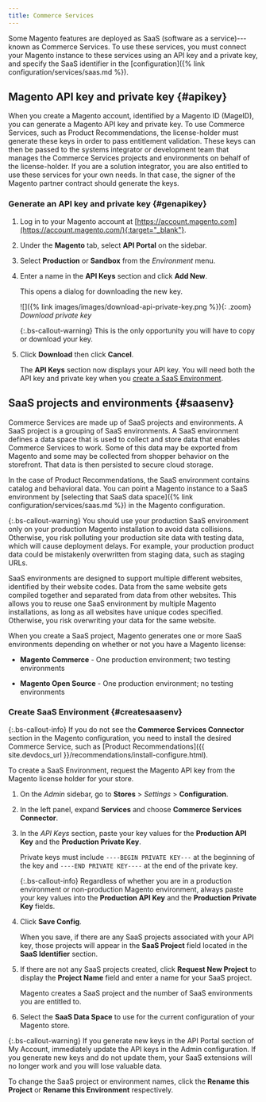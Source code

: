 ```yaml
---
title: Commerce Services
---
```


Some Magento features are deployed as SaaS (software as a service)---known as Commerce Services. To use these services, you must connect your Magento instance to these services using an API key and a private key, and specify the SaaS identifier in the [configuration]({% link configuration/services/saas.md %}).

## Magento API key and private key {#apikey}

When you create a Magento account, identified by a Magento ID (MageID), you can generate a Magento API key and private key. To use Commerce Services, such as Product Recommendations, the license-holder must generate these keys in order to pass entitlement validation. These keys can then be passed to the systems integrator or development team that manages the Commerce Services projects and environments on behalf of the license-holder. If you are a solution integrator, you are also entitled to use these services for your own needs. In that case, the signer of the Magento partner contract should generate the keys.

### Generate an API key and private key {#genapikey}

1. Log in to your Magento account at [https://account.magento.com](https://account.magento.com/){:target="_blank"}.

1. Under the **Magento** tab, select **API Portal** on the sidebar.

1. Select **Production** or **Sandbox** from the _Environment_ menu.

1. Enter a name in the **API Keys** section and click **Add New**.

   This opens a dialog for downloading the new key.

   ![]({% link images/images/download-api-private-key.png %}){: .zoom}
   _Download private key_

   {:.bs-callout-warning}
   This is the only opportunity you will have to copy or download your key.

1. Click **Download** then click **Cancel**.

   The **API Keys** section now displays your API key. You will need both the API key and private key when you [create a SaaS Environment](#createsaasenv).

## SaaS projects and environments {#saasenv}

Commerce Services are made up of SaaS projects and environments. A SaaS project is a grouping of SaaS environments. A SaaS environment defines a data space that is used to collect and store data that enables Commerce Services to work. Some of this data may be exported from Magento and some may be collected from shopper behavior on the storefront. That data is then persisted to secure cloud storage.

In the case of Product Recommendations, the SaaS environment contains catalog and behavioral data. You can point a Magento instance to a SaaS environment by [selecting that SaaS data space]({% link configuration/services/saas.md %}) in the Magento configuration.

{:.bs-callout-warning}
You should use your production SaaS environment only on your production Magento installation to avoid data collisions. Otherwise, you risk polluting your production site data with testing data, which will cause deployment delays. For example, your production product data could be mistakenly overwritten from staging data, such as staging URLs.

SaaS environments are designed to support multiple different websites, identified by their website codes. Data from the same website gets compiled together and separated from data from other websites. This allows you to reuse one SaaS environment by multiple Magento installations, as long as all websites have unique codes specified. Otherwise, you risk overwriting your data for the same website.

When you create a SaaS project, Magento generates one or more SaaS environments depending on whether or not you have a Magento license:

- **Magento Commerce** - One production environment; two testing environments

- **Magento Open Source** - One production environment; no testing environments

### Create SaaS Environment {#createsaasenv}

{:.bs-callout-info}
If you do not see the **Commerce Services Connector** section in the Magento configuration, you need to install the desired Commerce Service, such as [Product Recommendations]({{ site.devdocs_url }}/recommendations/install-configure.html).

To create a SaaS Environment, request the Magento API key from the Magento license holder for your store.

1. On the _Admin_ sidebar, go to **Stores** > _Settings_ > **Configuration**.

1. In the left panel, expand **Services** and choose **Commerce Services Connector**.

1. In the _API Keys_ section, paste your key values for the **Production API Key** and the **Production Private Key**.

   Private keys must include `----BEGIN PRIVATE KEY---` at the beginning of the key and `----END PRIVATE KEY----` at the end of the private key.

   {:.bs-callout-info}
   Regardless of whether you are in a production environment or non-production Magento environment, always paste your key values into the **Production API Key** and the **Production Private Key** fields.

1. Click **Save Config**.

   When you save, if there are any SaaS projects associated with your API key, those projects will appear in the **SaaS Project** field located in the **SaaS Identifier** section.

1. If there are not any SaaS projects created, click **Request New Project** to display the **Project Name** field and enter a name for your SaaS project.

   Magento creates a SaaS project and the number of SaaS environments you are entitled to.

1. Select the **SaaS Data Space** to use for the current configuration of your Magento store.

{:.bs-callout-warning}
If you generate new keys in the API Portal section of My Account, immediately update the API keys in the Admin configuration. If you generate new keys and do not update them, your SaaS extensions will no longer work and you will lose valuable data.

To change the SaaS project or environment names, click the **Rename this Project** or **Rename this Environment** respectively.
